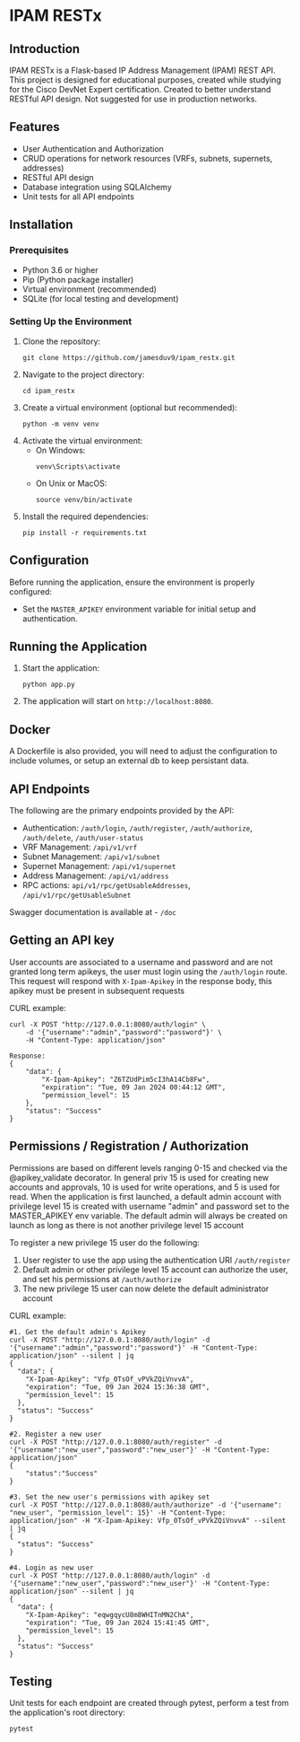 # IPAM RESTx

## Introduction
IPAM RESTx is a Flask-based IP Address Management (IPAM) REST API. This project is designed for educational purposes, created while studying for the Cisco DevNet Expert certification. Created to better understand RESTful API design. Not suggested for use in production networks.

## Features
- User Authentication and Authorization
- CRUD operations for network resources (VRFs, subnets, supernets, addresses)
- RESTful API design
- Database integration using SQLAlchemy
- Unit tests for all API endpoints

## Installation

### Prerequisites
- Python 3.6 or higher
- Pip (Python package installer)
- Virtual environment (recommended)
- SQLite (for local testing and development)

### Setting Up the Environment
1. Clone the repository:
   ```
   git clone https://github.com/jamesduv9/ipam_restx.git
   ```
2. Navigate to the project directory:
   ```
   cd ipam_restx
   ```
3. Create a virtual environment (optional but recommended):
   ```
   python -m venv venv
   ```
4. Activate the virtual environment:
   - On Windows:
     ```
     venv\Scripts\activate
     ```
   - On Unix or MacOS:
     ```
     source venv/bin/activate
     ```
5. Install the required dependencies:
   ```
   pip install -r requirements.txt
   ```

## Configuration
Before running the application, ensure the environment is properly configured:
- Set the `MASTER_APIKEY` environment variable for initial setup and authentication.

## Running the Application
1. Start the application:
   ```
   python app.py
   ```
2. The application will start on `http://localhost:8080`.

## Docker
A Dockerfile is also provided, you will need to adjust the configuration to include volumes, or setup an external db to keep persistant data.

## API Endpoints
The following are the primary endpoints provided by the API:
- Authentication: `/auth/login`, `/auth/register`, `/auth/authorize`, `/auth/delete`, `/auth/user-status`
- VRF Management: `/api/v1/vrf`
- Subnet Management: `/api/v1/subnet`
- Supernet Management: `/api/v1/supernet`
- Address Management: `/api/v1/address`
- RPC actions: `api/v1/rpc/getUsableAddresses`, `/api/v1/rpc/getUsableSubnet`

Swagger documentation is available at - `/doc`

## Getting an API key
User accounts are associated to a username and password and are not granted long term apikeys, the user must login using the `/auth/login` route. This request will respond with `X-Ipam-Apikey` in the response body, this apikey must be present in subsequent requests

CURL example:
```
curl -X POST "http://127.0.0.1:8080/auth/login" \ 
    -d '{"username":"admin","password":"password"}' \
    -H "Content-Type: application/json"

Response:
{
    "data": {
        "X-Ipam-Apikey": "Z6TZUdPim5cI3hA14Cb8Fw",
        "expiration": "Tue, 09 Jan 2024 00:44:12 GMT",
        "permission_level": 15
    },
    "status": "Success"
}
```

## Permissions / Registration / Authorization
Permissions are based on different levels ranging 0-15 and checked via the @apikey_validate decorator. In general priv 15 is used for creating new accounts and approvals, 10 is used for write operations, and 5 is used for read. When the application is first launched, a default admin account with privilege level 15 is created with username "admin" and password set to the MASTER_APIKEY env variable. The default admin will always be created on launch as long as there is not another privilege level 15 account

To register a new privilege 15 user do the following:
1. User register to use the app using the authentication URI `/auth/register`
2. Default admin or other privilege level 15 account can authorize the user, and set his permissions at `/auth/authorize`
3. The new privilege 15 user can now delete the default administrator account

CURL example:
```
#1. Get the default admin's Apikey
curl -X POST "http://127.0.0.1:8080/auth/login" -d '{"username":"admin","password":"password"}' -H "Content-Type: application/json" --silent | jq
{
  "data": {
    "X-Ipam-Apikey": "Vfp_0TsOf_vPVkZQiVnvvA",
    "expiration": "Tue, 09 Jan 2024 15:36:38 GMT",
    "permission_level": 15
  },
  "status": "Success"
}

#2. Register a new user
curl -X POST "http://127.0.0.1:8080/auth/register" -d '{"username":"new_user","password":"new_user"}' -H "Content-Type: application/json"
{
    "status":"Success"
}

#3. Set the new user's permissions with apikey set
curl -X POST "http://127.0.0.1:8080/auth/authorize" -d '{"username": "new_user", "permission_level": 15}' -H "Content-Type: application/json" -H "X-Ipam-Apikey: Vfp_0TsOf_vPVkZQiVnvvA" --silent | jq
{
  "status": "Success"
}

#4. Login as new user
curl -X POST "http://127.0.0.1:8080/auth/login" -d '{"username":"new_user","password":"new_user"}' -H "Content-Type: application/json" --silent | jq
{
  "data": {
    "X-Ipam-Apikey": "eqwgqycU8m8WHITnMN2ChA",
    "expiration": "Tue, 09 Jan 2024 15:41:45 GMT",
    "permission_level": 15
  },
  "status": "Success"
}
```

## Testing
Unit tests for each endpoint are created through pytest, perform a test from the application's root directory:
```
pytest
```


